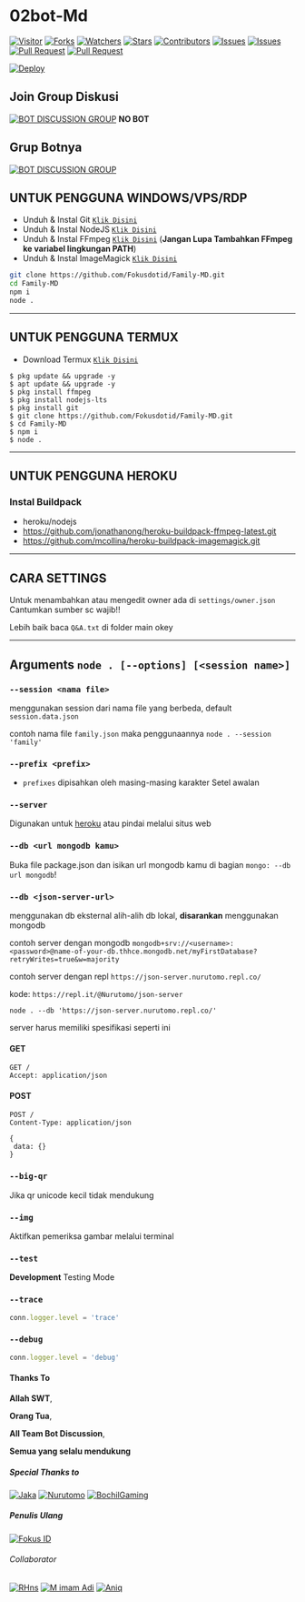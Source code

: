 # 02bot-Md

<a href="https://visitor-badge.glitch.me/badge?page_id=Fokusdotid/Family-MD"><img title="Visitor" src="https://visitor-badge.glitch.me/badge?page_id=Fokusdotid/Family-MD"></a>
<a href="https://github.com/Fokusdotid/Family-MD/network/members"><img title="Forks" src="https://img.shields.io/github/forks/Fokusdotid/Family-MD?label=Forks&color=blue&style=flat-square"></a>
<a href="https://github.com/Fokusdotid/Family-MD/watchers"><img title="Watchers" src="https://img.shields.io/github/watchers/Fokusdotid/Family-MD?label=Watchers&color=green&style=flat-square"></a>
<a href="https://github.com/Fokusdotid/Family-MD/stargazers"><img title="Stars" src="https://img.shields.io/github/stars/Fokusdotid/Family-MD?label=Stars&color=yellow&style=flat-square"></a>
<a href="https://github.com/Fokusdotid/Family-MD/graphs/contributors"><img title="Contributors" src="https://img.shields.io/github/contributors/Fokusdotid/Family-MD?label=Contributors&color=blue&style=flat-square"></a>
<a href="https://github.com/Fokusdotid/Family-MD/issues"><img title="Issues" src="https://img.shields.io/github/issues/Fokusdotid/Family-MD?label=Issues&color=success&style=flat-square"></a>
<a href="https://github.com/Fokusdotid/Family-MD/issues?q=is%3Aissue+is%3Aclosed"><img title="Issues" src="https://img.shields.io/github/issues-closed/Fokusdotid/Family-MD?label=Issues&color=red&style=flat-square"></a>
<a href="https://github.com/Fokusdotid/Family-MD/pulls"><img title="Pull Request" src="https://img.shields.io/github/issues-pr/Fokusdotid/Family-MD?label=PullRequest&color=success&style=flat-square"></a>
<a href="https://github.com/Fokusdotid/Family-MD/pulls?q=is%3Apr+is%3Aclosed"><img title="Pull Request" src="https://img.shields.io/github/issues-pr-closed/Fokusdotid/Family-MD?label=PullRequest&color=red&style=flat-square"></a>


[![Deploy](https://www.herokucdn.com/deploy/button.svg)](https://heroku.com/deploy?template=https://https://github.com/JakaV4/02bot-Md)
## Join Group Diskusi
[![BOT DISCUSSION GROUP](https://img.shields.io/badge/WhatsApp%20Group-25D366?style=for-the-badge&logo=whatsapp&logoColor=white)](https://chat.whatsapp.com/ED7th5Ie38eBayZEbDPxwY) 
**NO BOT**

## Grup Botnya
[![BOT DISCUSSION GROUP](https://img.shields.io/badge/WhatsApp%20Group-25D366?style=for-the-badge&logo=whatsapp&logoColor=white)](https://chat.whatsapp.com/BC3ZpPCD3khLhuEBNn47Ko)

## UNTUK PENGGUNA WINDOWS/VPS/RDP

* Unduh & Instal Git [`Klik Disini`](https://git-scm.com/downloads)
* Unduh & Instal NodeJS [`Klik Disini`](https://nodejs.org/en/download)
* Unduh & Instal FFmpeg [`Klik Disini`](https://ffmpeg.org/download.html) (**Jangan Lupa Tambahkan FFmpeg ke variabel lingkungan PATH**)
* Unduh & Instal ImageMagick [`Klik Disini`](https://imagemagick.org/script/download.php)

```bash
git clone https://github.com/Fokusdotid/Family-MD.git
cd Family-MD
npm i
node .
```

---------

## UNTUK PENGGUNA TERMUX

* Download Termux [`Klik Disini`](https://github.com/termux/termux-app/releases/download/v0.118.0/termux-app_v0.118.0+github-debug_universal.apk)

```
$ pkg update && upgrade -y
$ apt update && upgrade -y
$ pkg install ffmpeg
$ pkg install nodejs-lts
$ pkg install git
$ git clone https://github.com/Fokusdotid/Family-MD.git
$ cd Family-MD
$ npm i
$ node .
```
---------
## UNTUK PENGGUNA HEROKU

### Instal Buildpack
* heroku/nodejs
* https://github.com/jonathanong/heroku-buildpack-ffmpeg-latest.git
* https://github.com/mcollina/heroku-buildpack-imagemagick.git

---------
## CARA SETTINGS

Untuk menambahkan atau mengedit owner ada di `settings/owner.json`
Cantumkan sumber sc wajib!!

Lebih baik baca `Q&A.txt` di folder main okey

---------
## Arguments `node . [--options] [<session name>]` 

### `--session <nama file>`

menggunakan session dari nama file yang berbeda, default `session.data.json`

contoh nama file `family.json` maka penggunaannya `node . --session 'family'`

### `--prefix <prefix>`

* `prefixes` dipisahkan oleh masing-masing karakter
Setel awalan

### `--server`

Digunakan untuk [heroku](https://heroku.com/) atau pindai melalui situs web

### `--db <url mongodb kamu>`

Buka file package.json dan isikan url mongodb kamu di bagian `mongo: --db url mongodb`!

### `--db <json-server-url>`

menggunakan db eksternal alih-alih db lokal, **disarankan** menggunakan mongodb

contoh server dengan mongodb `mongodb+srv://<username>:<password>@name-of-your-db.thhce.mongodb.net/myFirstDatabase?retryWrites=true&w=majority`

contoh server dengan repl `https://json-server.nurutomo.repl.co/`

kode: `https://repl.it/@Nurutomo/json-server`

`node . --db 'https://json-server.nurutomo.repl.co/'`

server harus memiliki spesifikasi seperti ini

#### GET

```http
GET /
Accept: application/json
```

#### POST

```http
POST /
Content-Type: application/json

{
 data: {}
}
```

### `--big-qr`

Jika qr unicode kecil tidak mendukung

### `--img`

Aktifkan pemeriksa gambar melalui terminal

### `--test`

**Development** Testing Mode

### `--trace`

```js
conn.logger.level = 'trace'
```

### `--debug`

```js
conn.logger.level = 'debug'
```
#### Thanks To 
**Allah SWT**,

**Orang Tua**,

**All Team Bot Discussion**,

**Semua yang selalu mendukung**


##### Special Thanks to

[![Jaka](https://github.com/JakaV4.png?size=100)](https://github.com/JakaV4)
[![Nurutomo](https://github.com/Nurutomo.png?size=100)](https://github.com/Nurutomo)
[![BochilGaming](https://github.com/BochilGaming.png?size=100)](https://github.com/BochilGaming)

##### Penulis Ulang
[![Fokus ID](https://github.com/fokusdotid.png?size=100)](https://github.com/fokusdotid)

###### Collaborator

[![RHns](https://github.com/imrhns.png?size=100)](https://github.com/imrhns)
[![M imam Adi](https://github.com/adi-officiall.png?size=100)](https://github.com/adi-officiall)
[![Aniq](https://github.com/aniq12.png?size=100)](https://github.com/aniq12)
